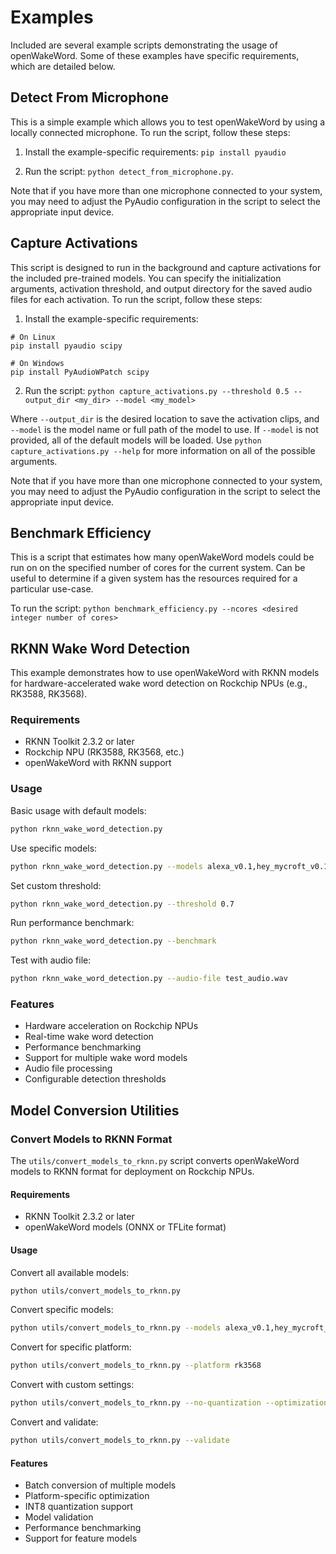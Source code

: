 # Examples

Included are several example scripts demonstrating the usage of openWakeWord. Some of these examples have specific requirements, which are detailed below.

## Detect From Microphone

This is a simple example which allows you to test openWakeWord by using a locally connected microphone. To run the script, follow these steps:

1) Install the example-specific requirements: `pip install pyaudio`

2) Run the script: `python detect_from_microphone.py`.

Note that if you have more than one microphone connected to your system, you may need to adjust the PyAudio configuration in the script to select the appropriate input device.

## Capture Activations

This script is designed to run in the background and capture activations for the included pre-trained models. You can specify the initialization arguments, activation threshold, and output directory for the saved audio files for each activation. To run the script, follow these steps:

1) Install the example-specific requirements:

```
# On Linux
pip install pyaudio scipy

# On Windows
pip install PyAudioWPatch scipy
```

2) Run the script: `python capture_activations.py --threshold 0.5 --output_dir <my_dir> --model <my_model>`

Where `--output_dir` is the desired location to save the activation clips, and `--model` is the model name or full path of the model to use.
If `--model` is not provided, all of the default models will be loaded. Use `python capture_activations.py --help` for more information on all of the possible arguments.

Note that if you have more than one microphone connected to your system, you may need to adjust the PyAudio configuration in the script to select the appropriate input device.

## Benchmark Efficiency

This is a script that estimates how many openWakeWord models could be run on on the specified number of cores for the current system. Can be useful to determine if a given system has the resources required for a particular use-case.

To run the script: `python benchmark_efficiency.py --ncores <desired integer number of cores>`

## RKNN Wake Word Detection

This example demonstrates how to use openWakeWord with RKNN models for hardware-accelerated wake word detection on Rockchip NPUs (e.g., RK3588, RK3568).

### Requirements

- RKNN Toolkit 2.3.2 or later
- Rockchip NPU (RK3588, RK3568, etc.)
- openWakeWord with RKNN support

### Usage

Basic usage with default models:
```bash
python rknn_wake_word_detection.py
```

Use specific models:
```bash
python rknn_wake_word_detection.py --models alexa_v0.1,hey_mycroft_v0.1
```

Set custom threshold:
```bash
python rknn_wake_word_detection.py --threshold 0.7
```

Run performance benchmark:
```bash
python rknn_wake_word_detection.py --benchmark
```

Test with audio file:
```bash
python rknn_wake_word_detection.py --audio-file test_audio.wav
```

### Features

- Hardware acceleration on Rockchip NPUs
- Real-time wake word detection
- Performance benchmarking
- Support for multiple wake word models
- Audio file processing
- Configurable detection thresholds

## Model Conversion Utilities

### Convert Models to RKNN Format

The `utils/convert_models_to_rknn.py` script converts openWakeWord models to RKNN format for deployment on Rockchip NPUs.

#### Requirements

- RKNN Toolkit 2.3.2 or later
- openWakeWord models (ONNX or TFLite format)

#### Usage

Convert all available models:
```bash
python utils/convert_models_to_rknn.py
```

Convert specific models:
```bash
python utils/convert_models_to_rknn.py --models alexa_v0.1,hey_mycroft_v0.1
```

Convert for specific platform:
```bash
python utils/convert_models_to_rknn.py --platform rk3568
```

Convert with custom settings:
```bash
python utils/convert_models_to_rknn.py --no-quantization --optimization-level 2
```

Convert and validate:
```bash
python utils/convert_models_to_rknn.py --validate
```

#### Features

- Batch conversion of multiple models
- Platform-specific optimization
- INT8 quantization support
- Model validation
- Performance benchmarking
- Support for feature models
